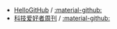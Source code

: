 - [HelloGitHub](https://hellogithub.com) / [:material-github:](https://github.com/521xueweihan/HelloGitHub)
- [科技爱好者周刊](https://www.ruanyifeng.com/blog) / [:material-github:](https://github.com/ruanyf/weekly)